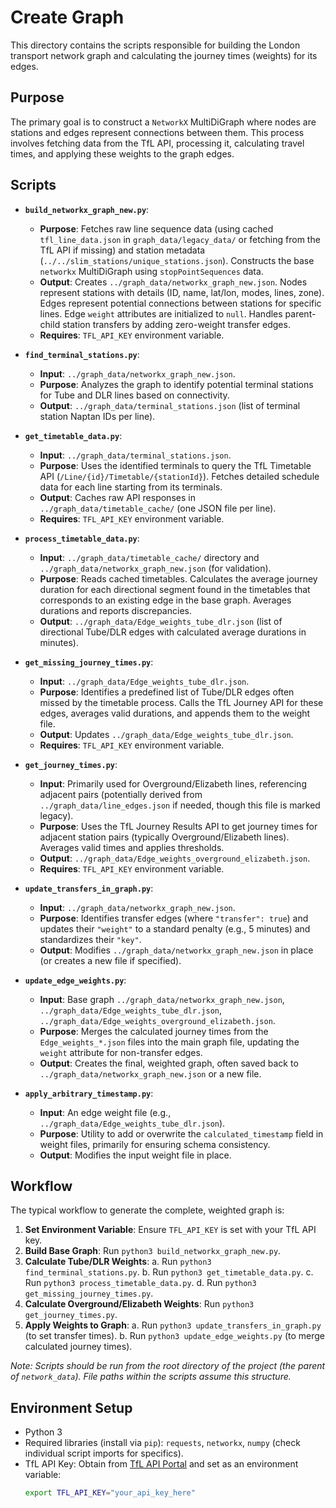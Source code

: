 # Create Graph

This directory contains the scripts responsible for building the London transport network graph and calculating the journey times (weights) for its edges.

## Purpose

The primary goal is to construct a `NetworkX` MultiDiGraph where nodes are stations and edges represent connections between them. This process involves fetching data from the TfL API, processing it, calculating travel times, and applying these weights to the graph edges.

## Scripts

*   **`build_networkx_graph_new.py`**: 
    *   **Purpose**: Fetches raw line sequence data (using cached `tfl_line_data.json` in `graph_data/legacy_data/` or fetching from the TfL API if missing) and station metadata (`../../slim_stations/unique_stations.json`). Constructs the base `networkx` MultiDiGraph using `stopPointSequences` data.
    *   **Output**: Creates `../graph_data/networkx_graph_new.json`. Nodes represent stations with details (ID, name, lat/lon, modes, lines, zone). Edges represent potential connections between stations for specific lines. Edge `weight` attributes are initialized to `null`. Handles parent-child station transfers by adding zero-weight transfer edges.
    *   **Requires**: `TFL_API_KEY` environment variable.

*   **`find_terminal_stations.py`**: 
    *   **Input**: `../graph_data/networkx_graph_new.json`.
    *   **Purpose**: Analyzes the graph to identify potential terminal stations for Tube and DLR lines based on connectivity.
    *   **Output**: `../graph_data/terminal_stations.json` (list of terminal station Naptan IDs per line).

*   **`get_timetable_data.py`**: 
    *   **Input**: `../graph_data/terminal_stations.json`.
    *   **Purpose**: Uses the identified terminals to query the TfL Timetable API (`/Line/{id}/Timetable/{stationId}`). Fetches detailed schedule data for each line starting from its terminals.
    *   **Output**: Caches raw API responses in `../graph_data/timetable_cache/` (one JSON file per line).
    *   **Requires**: `TFL_API_KEY` environment variable.

*   **`process_timetable_data.py`**: 
    *   **Input**: `../graph_data/timetable_cache/` directory and `../graph_data/networkx_graph_new.json` (for validation).
    *   **Purpose**: Reads cached timetables. Calculates the average journey duration for each directional segment found in the timetables that corresponds to an existing edge in the base graph. Averages durations and reports discrepancies.
    *   **Output**: `../graph_data/Edge_weights_tube_dlr.json` (list of directional Tube/DLR edges with calculated average durations in minutes).

*   **`get_missing_journey_times.py`**: 
    *   **Input**: `../graph_data/Edge_weights_tube_dlr.json`.
    *   **Purpose**: Identifies a predefined list of Tube/DLR edges often missed by the timetable process. Calls the TfL Journey API for these edges, averages valid durations, and appends them to the weight file.
    *   **Output**: Updates `../graph_data/Edge_weights_tube_dlr.json`.
    *   **Requires**: `TFL_API_KEY` environment variable.

*   **`get_journey_times.py`**: 
    *   **Input**: Primarily used for Overground/Elizabeth lines, referencing adjacent pairs (potentially derived from `../graph_data/line_edges.json` if needed, though this file is marked legacy).
    *   **Purpose**: Uses the TfL Journey Results API to get journey times for adjacent station pairs (typically Overground/Elizabeth lines). Averages valid times and applies thresholds.
    *   **Output**: `../graph_data/Edge_weights_overground_elizabeth.json`.
    *   **Requires**: `TFL_API_KEY` environment variable.

*   **`update_transfers_in_graph.py`**: 
    *   **Input**: `../graph_data/networkx_graph_new.json`.
    *   **Purpose**: Identifies transfer edges (where `"transfer": true`) and updates their `"weight"` to a standard penalty (e.g., 5 minutes) and standardizes their `"key"`.
    *   **Output**: Modifies `../graph_data/networkx_graph_new.json` in place (or creates a new file if specified).

*   **`update_edge_weights.py`**: 
    *   **Input**: Base graph `../graph_data/networkx_graph_new.json`, `../graph_data/Edge_weights_tube_dlr.json`, `../graph_data/Edge_weights_overground_elizabeth.json`.
    *   **Purpose**: Merges the calculated journey times from the `Edge_weights_*.json` files into the main graph file, updating the `weight` attribute for non-transfer edges.
    *   **Output**: Creates the final, weighted graph, often saved back to `../graph_data/networkx_graph_new.json` or a new file.

*   **`apply_arbitrary_timestamp.py`**: 
    *   **Input**: An edge weight file (e.g., `../graph_data/Edge_weights_tube_dlr.json`).
    *   **Purpose**: Utility to add or overwrite the `calculated_timestamp` field in weight files, primarily for ensuring schema consistency.
    *   **Output**: Modifies the input weight file in place.

## Workflow

The typical workflow to generate the complete, weighted graph is:

1.  **Set Environment Variable**: Ensure `TFL_API_KEY` is set with your TfL API key.
2.  **Build Base Graph**: Run `python3 build_networkx_graph_new.py`.
3.  **Calculate Tube/DLR Weights**: 
    a.  Run `python3 find_terminal_stations.py`.
    b.  Run `python3 get_timetable_data.py`.
    c.  Run `python3 process_timetable_data.py`.
    d.  Run `python3 get_missing_journey_times.py`.
4.  **Calculate Overground/Elizabeth Weights**: Run `python3 get_journey_times.py`.
5.  **Apply Weights to Graph**: 
    a. Run `python3 update_transfers_in_graph.py` (to set transfer times).
    b. Run `python3 update_edge_weights.py` (to merge calculated journey times).

*Note: Scripts should be run from the root directory of the project (the parent of `network_data`). File paths within the scripts assume this structure.* 

## Environment Setup

*   Python 3
*   Required libraries (install via `pip`): `requests`, `networkx`, `numpy` (check individual script imports for specifics).
*   TfL API Key: Obtain from [TfL API Portal](https://api-portal.tfl.gov.uk/) and set as an environment variable:
    ```bash
    export TFL_API_KEY="your_api_key_here"
    ``` 